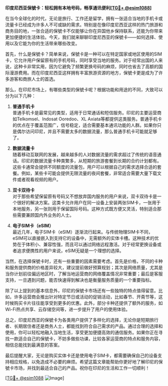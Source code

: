**印度尼西亚保號卡：轻松拥有本地号码，畅享通讯便利[[TG💪+ @esim1088](https://t.me/s/esim1088)]**

在当今全球化的时代，无论是旅行、工作还是留学，拥有一张适合当地的手机卡或流量卡已经成为许多人不可或缺的需求。特别是在像印度尼西亚这样的热门旅游和商务目的地，一张合适的保號卡不仅能够让你在异国他乡保持联系，还能为你带来更加便捷的生活体验。今天，我们就来聊聊印度尼西亚的保號卡——如何选择、使用以及它能为你的生活带来哪些改变。

首先，什么是保號卡？简单来说，保號卡是一种可以在特定国家或地区使用的SIM卡，它允许用户保留原有的手机号码，同时享受当地的服务。对于经常出国的人来说，这种卡非常实用，因为它避免了频繁更换号码的麻烦，同时也省去了高额的国际漫游费用。而在印度尼西亚这样拥有丰富旅游资源的地方，保號卡更是成为了许多游客和商旅人士的首选。

那么，在印尼市场上，有哪些类型的保號卡呢？根据功能和用途的不同，大致可以分为以下几种：

1. **普通手机卡**  
   普通手机卡是最常见的类型，适用于日常通话和短信服务。印尼的主要运营商如Telkomsel、Indosat Ooredoo、XL Axiata等都提供这类服务。普通手机卡的优点在于覆盖范围广，信号稳定，适合需要基本通讯功能的人群。如果你只是偶尔访问印尼，并且不需要太多的数据流量，那么普通手机卡可能就足够了。

2. **数据流量卡**  
   随着移动互联网的发展，越来越多的人对数据流量的需求超过了传统的语音通话。印尼的数据流量卡种类繁多，从短期的旅游套餐到长期的合约计划都有。这些卡通常会提供不同额度的流量包，用户可以根据自己的需求选择合适的套餐。例如，某些卡可能会提供无限流量的夜间套餐，非常适合需要大量下载文件或者观看视频的用户。

3. **双卡双待卡**  
   对于那些希望保留原有号码又不想放弃国内服务的用户来说，双卡双待卡是一个很好的解决方案。这类卡允许用户在同一设备上安装两张SIM卡，一张用于本地服务，另一张则用于保留国际号码。这种方式既方便又灵活，特别适合那些需要兼顾国内外业务的人士。

4. **电子SIM卡（eSIM）**  
   最近几年，电子SIM卡（eSIM）逐渐流行起来。与传统物理SIM卡不同，eSIM可以直接嵌入到支持它的设备中，无需额外的实体卡槽。这种技术的优势在于体积小、兼容性强，而且可以通过网络远程激活。对于经常更换设备或者追求便携性的用户来说，eSIM无疑是一个理想的选择。

当然，在选择保號卡时，还有一些重要的因素需要考虑。首先是价格，不同的卡种和服务提供商的价格差异较大，建议提前做好预算规划；其次是网络质量，尤其是当你计划前往偏远地区时，了解当地运营商的网络覆盖情况非常重要；最后是客服支持，一旦遇到问题，能否快速得到解决也是衡量服务质量的一个重要指标。

除了以上提到的基本信息外，印尼的保號卡市场还有一些独特的特点值得留意。比如，许多运营商会推出针对特定节日或活动的促销活动，比如春节、开斋节等，这时候购买卡片往往能享受到更多的优惠。此外，部分卡种还提供了额外的服务，如Wi-Fi热点共享、云存储空间等，进一步提升了用户的使用体验。

总之，印度尼西亚的保號卡为各类用户提供了多样化的选择，无论你是短期旅行者、长期居住者还是商务人士，都能找到符合自己需求的产品。通过合理的选择和使用，你可以轻松地融入当地生活，享受更加便捷高效的通信服务。如果你正在寻找一款适合自己的保號卡，不妨多做些功课，比较各家运营商的特点和服务内容，相信总能找到最满意的答案。

最后提醒大家，无论是购买实体卡还是使用电子SIM卡，都需要确保自己的设备支持相应规格，以免造成不必要的麻烦。希望这篇文章能帮助你更好地了解印尼的保號卡市场，并找到最适合自己的产品。祝你在印尼的生活和工作一切顺利！

[[TG💪+ @esim1088](https://t.me/s/esim1088) ![Image](https://i.postimg.cc/4NQfJmqS/Snipaste-2025-05-13-00-14-12.png)]